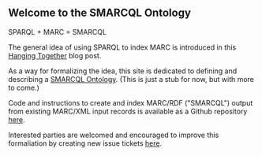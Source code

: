 ## Welcome to the SMARCQL Ontology

SPARQL + MARC = SMARCQL

The general idea of using SPARQL to index MARC is introduced in 
this [Hanging Together](https://hangingtogether.org/how-marc-can-sparql/) blog post.

As a way for formalizing the idea, this site is dedicated to defining and describing a 
[SMARCQL Ontology](https://w3id.org/smarcql/). 
(This is just a stub for now, but with more to come.)

Code and instructions to create and index MARC/RDF ("SMARCQL") output from existing
MARC/XML input records is available as a Github repository [here](https://github.com/realworldobject/smarcql).

Interested parties are welcomed and encouraged to improve this formaliation by 
creating new issue tickets [here](https://github.com/realworldobject/smarcql/issues).